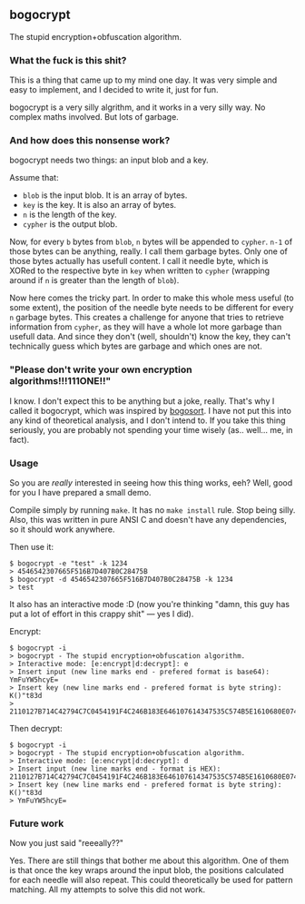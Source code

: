 ## bogocrypt

The stupid encryption+obfuscation algorithm.

### What the fuck is this shit?

This is a thing that came up to my mind one day. It was very simple and easy to implement, and I decided to write it, just for fun.

bogocrypt is a very silly algrithm, and it works in a very silly way. No complex maths involved. But lots of garbage.

### And how does this nonsense work?

bogocrypt needs two things: an input blob and a key.

Assume that:

* `blob` is the input blob. It is an array of bytes.
* `key` is the key. It is also an array of bytes.
* `n` is the length of the key.
* `cypher` is the output blob.

Now, for every `b` bytes from `blob`, `n` bytes will be appended to `cypher`. `n-1` of those bytes can be anything, really. I call them garbage bytes. Only one of those bytes actually has usefull content. I call it needle byte, which is XORed to the respective byte in `key` when written to `cypher` (wrapping around if `n` is greater than the length of `blob`).

Now here comes the tricky part. In order to make this whole mess useful (to some extent), the position of the needle byte needs to be different for every `n` garbage bytes. This creates a challenge for anyone that tries to retrieve information from `cypher`, as they will have a whole lot more garbage than usefull data. And since they don't (well, shouldn't) know the key, they can't technically guess which bytes are garbage and which ones are not.

### "Please don't write your own encryption algorithms!!!111ONE!!"

I know. I don't expect this to be anything but a joke, really. That's why I called it bogocrypt, which was inspired by [bogosort](https://en.wikipedia.org/wiki/Bogosort). I have not put this into any kind of theoretical analysis, and I don't intend to. If you take this thing seriously, you are probably not spending your time wisely (as.. well... me, in fact).

### Usage

So you are *really* interested in seeing how this thing works, eeh? Well, good for you I have prepared a small demo.

Compile simply by running `make`. It has no `make install` rule. Stop being silly. Also, this was written in pure ANSI C and doesn't have any dependencies, so it should work anywhere.

Then use it:

```
$ bogocrypt -e "test" -k 1234
> 4546542307665F516B7D407B0C28475B
$ bogocrypt -d 4546542307665F516B7D407B0C28475B -k 1234
> test
```

It also has an interactive mode :D (now you're thinking "damn, this guy has put a lot of effort in this crappy shit" — yes I did).

Encrypt:

```
$ bogocrypt -i
> bogocrypt - The stupid encryption+obfuscation algorithm.
> Interactive mode: [e:encrypt|d:decrypt]: e
> Insert input (new line marks end - prefered format is base64): YmFuYW5hcyE=
> Insert key (new line marks end - prefered format is byte string): K()"t83d    
> 2110127B714C42794C7C0454191F4C246B183E646107614347535C574B5E1610680E074A2D7C304D1C57531B3B3D7D4F5B722B170C0D7B0450405C2057745F062810612B5F1B73663233032E6E5F682D7D6D45093F6E79484E14561349135F1D
```

Then decrypt:

```
$ bogocrypt -i
> bogocrypt - The stupid encryption+obfuscation algorithm.
> Interactive mode: [e:encrypt|d:decrypt]: d
> Insert input (new line marks end - format is HEX): 2110127B714C42794C7C0454191F4C246B183E646107614347535C574B5E1610680E074A2D7C304D1C57531B3B3D7D4F5B722B170C0D7B0450405C2057745F062810612B5F1B73663233032E6E5F682D7D6D45093F6E79484E14561349135F1D
> Insert key (new line marks end - prefered format is byte string): K()"t83d
> YmFuYW5hcyE=
```

### Future work

Now you just said "reeeally??"

Yes. There are still things that bother me about this algorithm. One of them is that once the key wraps around the input blob, the positions calculated for each needle will also repeat. This could theoretically be used for pattern matching. All my attempts to solve this did not work.